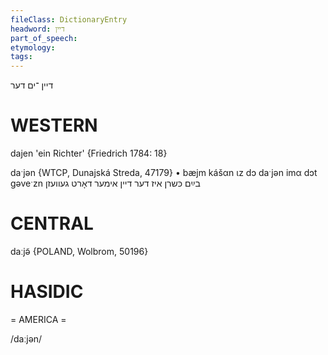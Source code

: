 ```yaml
---
fileClass: DictionaryEntry
headword: דיין
part_of_speech: 
etymology: 
tags: 
---
```

דיין
־ים
דער

WESTERN
========

dajen 'ein Richter' {Friedrich 1784: 18}

daˑjən {WTCP, Dunajská Streda, 47179}
	•	bæjm kášαn ɩz dɔ daˑjən imα dɔt gəveˑzn בײַם כּשרן איז דער דיין אימער דאָרט געוועזן

CENTRAL
========

daːjə̃ {POLAND, Wolbrom, 50196}

HASIDIC
=======
= AMERICA = 

/daːjən/